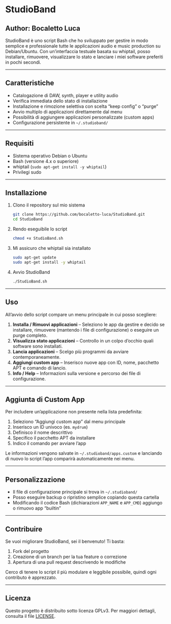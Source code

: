 # StudioBand
## Author: Bocaletto Luca

StudioBand è uno script Bash che ho sviluppato per gestire in modo semplice e professionale tutte le applicazioni audio e music production su Debian/Ubuntu. Con un’interfaccia testuale basata su whiptail, posso installare, rimuovere, visualizzare lo stato e lanciare i miei software preferiti in pochi secondi.

---

## Caratteristiche

- Catalogazione di DAW, synth, player e utility audio  
- Verifica immediata dello stato di installazione  
- Installazione e rimozione selettiva con scelta “keep config” o “purge”  
- Avvio multiplo di applicazioni direttamente dal menu  
- Possibilità di aggiungere applicazioni personalizzate (custom apps)  
- Configurazione persistente in `~/.studioband/`  

---

## Requisiti

- Sistema operativo Debian o Ubuntu  
- Bash (versione 4.x o superiore)  
- whiptail (`sudo apt-get install -y whiptail`)  
- Privilegi sudo  

---

## Installazione

1. Clono il repository sul mio sistema  
   ```bash
   git clone https://github.com/bocaletto-luca/StudioBand.git
   cd StudioBand
   ```

2. Rendo eseguibile lo script  
   ```bash
   chmod +x StudioBand.sh
   ```

3. Mi assicuro che whiptail sia installato  
   ```bash
   sudo apt-get update
   sudo apt-get install -y whiptail
   ```

4. Avvio StudioBand  
   ```bash
   ./StudioBand.sh
   ```

---

## Uso

All’avvio dello script compare un menu principale in cui posso scegliere:

1. **Installa / Rimuovi applicazioni** – Seleziono le app da gestire e decido se installare, rimuovere (mantendo i file di configurazione) o eseguire un purge completo.  
2. **Visualizza stato applicazioni** – Controllo in un colpo d’occhio quali software sono installati.  
3. **Lancia applicazioni** – Scelgo più programmi da avviare contemporaneamente.  
4. **Aggiungi custom app** – Inserisco nuove app con ID, nome, pacchetto APT e comando di lancio.  
5. **Info / Help** – Informazioni sulla versione e percorso dei file di configurazione.  

---

## Aggiunta di Custom App

Per includere un’applicazione non presente nella lista predefinita:

1. Seleziono “Aggiungi custom app” dal menu principale  
2. Inserisco un ID univoco (es. `mydrum`)  
3. Definisco il nome descrittivo  
4. Specifico il pacchetto APT da installare  
5. Indico il comando per avviare l’app  

Le informazioni vengono salvate in `~/.studioband/apps.custom` e lanciando di nuovo lo script l’app comparirà automaticamente nei menu.

---

## Personalizzazione

- Il file di configurazione principale si trova in `~/.studioband/`  
- Posso eseguire backup o ripristino semplice copiando questa cartella  
- Modificando il codice Bash (dichiarazioni `APP_NAME` e `APP_CMD`) aggiungo o rimuovo app “builtin”  

---

## Contribuire

Se vuoi migliorare StudioBand, sei il benvenuto! Ti basta:

1. Fork del progetto  
2. Creazione di un branch per la tua feature o correzione  
3. Apertura di una pull request descrivendo le modifiche  

Cerco di tenere lo script il più modulare e leggibile possibile, quindi ogni contributo è apprezzato.

---

## Licenza

Questo progetto è distribuito sotto licenza GPLv3. Per maggiori dettagli, consulta il file [LICENSE](LICENSE).
